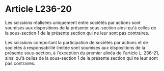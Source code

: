 # Article L236-20

Les scissions réalisées uniquement entre sociétés par actions sont soumises aux dispositions de la présente sous-section ainsi qu'à celles de la sous-section 1 de la présente section qui ne leur sont pas contraires.

Les scissions comportant la participation de sociétés par actions et de sociétés à responsabilité limitée sont soumises aux dispositions de la présente sous-section, à l'exception du premier alinéa de l'article L. 236-21, ainsi qu'à celles de la sous-section 1 de la présente section qui ne leur sont pas contraires.
